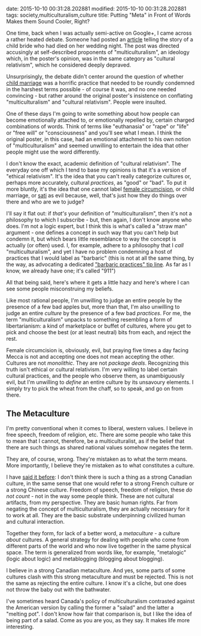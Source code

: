 date: 2015-10-10 00:31:28.202881
modified: 2015-10-10 00:31:28.202881
tags: society,multiculturalism,culture
title: Putting "Meta" in Front of Words Makes them Sound Cooler, Right?

One time, back when I was actually semi-active on Google+, I came across a
rather heated debate.  Someone had posted an [article][1] telling the story
of a child bride who had died on her wedding night.  The post was directed
accusingly at self-described proponents of "multiculturalism", an ideology
which, in the poster's opinion, was in the same category as "cultural
relativism", which he considered deeply depraved.

Unsurprisingly, the debate didn't center around the question of whether
[child marriage][7] was a horrific practice that needed to be roundly
condemned in the harshest terms possible - of course it was, and no one
needed convincing - but rather around the original poster's insistence on
conflating "multiculturalism" and "cultural relativism".  People were
insulted.

One of these days I'm going to write something about how people can become
emotionally attached to, or emotionally repelled by, certain charged
combinations of words.  Think of terms like "euthanasia" or "rape" or "life"
or "free will" or "consciousness" and you'll see what I mean.  I think the
original poster, in this case, had an emotional attachment to his own notion
of "multiculturalism" and seemed unwilling to entertain the idea that other
people might use the word differently.

I don't know the exact, academic definition of "cultural relativism".  The
everyday one off which I tend to base my opinions is that it's a version of
"ethical relativism".  It's the idea that you can't really categorize
cultures or, perhaps more accurately, cultural *practices*, as "good" or
"bad".  To put it more bluntly, it's the idea that one cannot label
[female circumcision][5], or child marriage, or [sati][4] as evil because,
well, that's just how they do things over there and who are we to judge?

I'll say it flat out: if *that's* your definition of "multiculturalism",
then it's not a philosophy to which I subscribe - but, then again, I don't
know anyone who does.  I'm not a logic expert, but I think this is what's
called a "straw man" argument - one defines a concept in such way that you
can't help but condemn it, but which bears little resemblance to way the
concept is actually (or often) used.  I, for example, adhere to a philosophy
that I *call* "multiculturalism", and yet I have no problem condemning a
host of practices that I would label as "barbaric" (this is not at all the
same thing, by the way, as advocating a dedicated
["barbaric practices" tip line][6].  As far as I know, we already have one;
it's called "911")

All that being said, here's where it gets a little hazy and here's where I
can see some people misconstruing my beliefs.

Like most rational people, I'm unwilling to judge an entire people by the
presence of a few bad apples but, more than that, I'm also unwilling to
judge an entire *culture* by the presence of a few bad *practices*.  For me,
the term "multiculturalism" unpacks to something resembling a form of
libertarianism: a kind of marketplace or buffet of cultures, where you get
to pick and choose the best (or at least neutral) bits from each, and reject
the rest.

Female circumcision is, obviously, evil, but praying five times a day facing
Mecca is not and accepting one does not mean accepting the other.  Cultures
are not *monolithic*.  They are not *package deals*.  Recognizing this truth
isn't ethical or cultural relativism.  I'm very willing to label certain
cultural practices, and the people who observe them, as unambiguously evil,
but I'm unwilling to *define* an entire culture by its unsavoury elements.
I simply try to pick the wheat from the chaff, so to speak, and go on from
there.

## The Metaculture

I'm pretty conventional when it comes to liberal, western values.  I believe
in free speech, freedom of religion, etc.  There are some people who take
this to mean that I cannot, therefore, be a multiculturalist, as if the
belief that there are such things as shared national values somehow negates
the term.

They are, of course, wrong.  They're mistaken as to what the term means.
More importantly, I believe they're mistaken as to what constitutes a
culture.

I have [said it before][2]: I don't think there is such a thing as a strong
Canadian culture, in the same sense that one would refer to a strong French
culture or a strong Chinese culture.  Freedom of speech, freedom of
religion, these *do not count* - not in the way some people think.  These
are not cultural artifacts, from my perspective.  They are basic human
rights.  Far from negating the concept of multiculturalism, they are
actually necessary for it to work at all.  They are the basic substrate
underpinning civilized human and cultural interaction.

Together they form, for lack of a better word, a *metaculture* - a culture
*about* cultures.  A general strategy for dealing with people who come from
different parts of the world and who now live together in the same physical
space.  The term is generalized from words like, for example, "metalogic"
(logic about logic) and metablogging (blogging about blogging).

I believe in a strong Canadian metaculture.  And yes, some parts of some
cultures clash with this strong metaculture and must be rejected.  This is
not the same as rejecting the entire culture.  I know it's a cliche, but one
does not throw the baby out with the bathwater.

I've sometimes heard Canada's policy of multiculturalism contrasted against
the American version by calling the former a "salad" and the latter a
"melting pot".  I don't know how fair that comparison is, but I like the
idea of being part of a salad.  Come as you are you, as they say.  It makes
life more interesting.


[1]: http://www.upi.com/Top_News/World-News/2013/09/08/8-year-old-Yemeni-girl-dies-from-internal-injuries-on-wedding-night/UPI-61081378653499/?spt=hs&or=tn
[2]: /2012/11/30/cultureless
[3]: http://www.telegraph.co.uk/foodanddrink/foodanddrinknews/8827721/Italian-town-bans-any-new-kebab-shops-or-other-ethnic-food.html
[4]: https://en.wikipedia.org/wiki/Sati_(practice)
[5]: https://en.wikipedia.org/wiki/Female_genital_mutilation
[6]: http://www.cbc.ca/news/politics/canada-election-2015-barbaric-cultural-practices-law-1.3254118
[7]: https://en.wikipedia.org/wiki/Child_marriage
